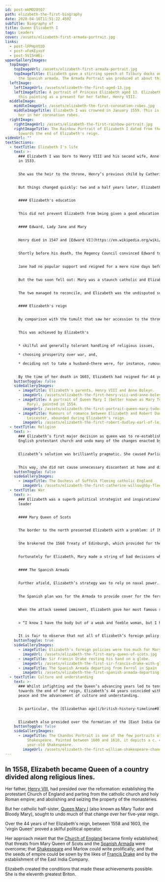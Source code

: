 ```yaml
---
id: post-mkMO2OtQ7
path: elizabeth-the-first-biography
date: 2020-04-16T11:51:22.450Z
subTitle: Biography of
title: Queen Elizabeth I
tags: Leaders
cover: /assets/elizabeth-first-armada-portrait.jpg
links:
  - post-lFPHpVO3D
  - post-xFeKEyxoY
  - post-5V15nWEi-
upperGalleryImages:
  topImage:
    topImageUrl: /assets/elizabeth-first-armada-portrait.jpg
    topImageTitle: Elizabeth gave a stirring speech at Tilbury docks on the eve of
      the Spanish armada. The Armada Portrait was produced at about this time.
  leftImage:
    leftImageUrl: /assets/elizabeth-the-first-aged-13.jpg
    leftImageTitle: A portrait of Princess Elizabeth aged 13. Elizabeth commissioned
      this painting as a present for her father, Henry VIII.
  middleImage:
    middleImageUrl: /assets/elizabeth-the-first-coronation-robes.jpg
    middleImageTitle: Elizabeth I was crowned in January 1559. This is a portrait of
      her in her coronation robes.
  rightImage:
    rightImageUrl: /assets/elizabeth-the-first-rainbow-portrait.jpg
    rightImageTitle: The Rainbow Portrait of Elizabeth I dated from the early 1600s,
      towards the end of Elizabeth's reign.
videoUrl: ""
textSections:
  - textTitle: Elizabeth I's life
    text: >-
      ### Elizabeth I was born to Henry VIII and his second wife, Anne Boleyn,
      in 1533.


      She was the heir to the throne, Henry’s previous child by Catherine of Aragon (Elizabeth's half sister, Mary) having lost her position on the annulment of Henry’s first marriage.


      But things changed quickly: two and a half years later, Elizabeth’s mother was executed by Henry for treason and her parents’ marriage annulled. And then, in 1537, Jane Seymour (Henry’s third wife) gave birth to Prince Edward. Elizabeth’s claim to the throne looked precarious indeed.


      #### Elizabeth's education


      This did not prevent Elizabeth from being given a good education. She was taught French, Flemish, Italian, Spanish and Latin and has been described as one of the best-educated women of her generation. And, by 1543, Henry had warmed towards his two daughters so much that he had Parliament enact the Succession to the Crown Act 1543. This statute reinstated Mary and then Elizabeth to the line of succession, behind Edward.


      #### Edward, Lady Jane and Mary


      Henry died in 1547 and [Edward VI](https://en.wikipedia.org/wiki/Edward_VI_of_England) became king at the age of nine, with decisions taken by the Regency Council whilst Edward was a minor. But Edward never reached majority, dying at the age of 15 in 1553.


      Shortly before his death, the Regency Council convinced Edward to exclude Mary and Elizabeth from succeeding him in favour of [Lady Jane Grey](https://en.wikipedia.org/wiki/Lady_Jane_Grey). The thinking was that Mary would reverse Edward’s religious reforms and reinstate catholic doctrine.


      Jane had no popular support and reigned for a mere nine days before Mary was proclaimed queen (predictably, Lady Jane was executed). When Mary rode to London to be crowned, Elizabeth was by her side.


      But the two soon fell out: Mary was a staunch catholic and Elizabeth a protestant. The next year, 1554, [Queen Mary I](https://en.wikipedia.org/wiki/Mary_I_of_England) (better known as Mary Tudor and Bloody Mary for her persecution of protestants) arrested Elizabeth on suspicion of involvement in an uprising against her and placed her under house arrest for almost a year: at times Elizabeth thought she would be executed within hours.


      The two managed to reconcile, and Elizabeth was the undisputed successor on Mary’s death in 1558.


      #### Elizabeth's reign


      By comparison with the tumult that saw her accession to the throne, Elizabeth’s reign was characterised by relative peace and advancement in understanding and culture.


      This was achieved by Elizabeth's


      * skilful and generally tolerant handling of religious issues,

      * choosing prosperity over war, and,

      * deciding not to take a husband—there were, for instance, rumours that the nobility would rise against her if she married her childhood friend and favourite, [Robert Dudley](https://en.wikipedia.org/wiki/Robert_Dudley,_1st_Earl_of_Leicester) the Earl of Leicester, and Elizabeth at times seems to have encouraged people to think she was a virgin.


      By the time of her death in 1603, Elizabeth had reigned for 44 years.
    buttonToggle: false
    sideGalleryImages:
      - imageTitle: Elizabeth's parents, Henry VIII and Anne Boleyn.
        imageUrl: /assets/elizabeth-the-first-henry-viii-and-anne-boleyn.jpg
      - imageTitle: A portrait of Queen Mary I (better known as Mary Tudor or Bloody
          Mary), painted in 1554.
        imageUrl: /assets/elizabeth-the-first-portrait-queen-mary-tudor-1554.jpg
      - imageTitle: Rumours of romance between Elizabeth and Robert Dudley, the Earl of
          Leicester, abounded during Elizabeth's reign.
        imageUrl: /assets/elizabeth-the-first-robert-dudley-earl-of-leicester.jpg
  - textTitle: Religion
    text: >-
      ### Elizabeth’s first major decision as queen was to re-establish the
      English protestant church and undo many of the changes enacted by Mary.


      Elizabeth’s solution was brilliantly pragmatic. She caused Parliament to enact the [Act of Supremacy](https://en.wikipedia.org/wiki/Act_of_Supremacy_1558) of 1558, which required all those in public office to swear loyalty to her as the Supreme Governor of the Church of England. But for some considerable time she practiced religious tolerance.


      This way, she did not cause unnecessary discontent at home and did not incite an invasion from abroad, all the while dissipating the power of Catholics who could not, if they refused to swear the oath of allegiance, hold important office.
    buttonToggle: false
    sideGalleryImages:
      - imageTitle: The Duchess of Suffolk fleeing catholic England
        imageUrl: /assets/elizabeth-the-first-catherine-willoughby-fleeing-catholic-england.jpg
  - textTitle: War
    text: >-
      ### Elizabeth was a superb political strategist and inspirational wartime
      leader


      #### Mary Queen of Scots


      The border to the north presented Elizabeth with a problem: if [Mary Queen of Scots](https://en.wikipedia.org/wiki/Mary,_Queen_of_Scots) sided with the French, Scotland would be an excellent staging post for an invading army.


      She brokered the 1560 Treaty of Edinburgh, which provided for the withdrawal of both French and English troops from Scotland and also recognised Elizabeth’s right to rule England. But the treaty was signed in Mary’s absence, and she later refused to ratify it.


      Fortunately for Elizabeth, Mary made a string of bad decisions which led to her renouncing the Scottish throne in 1567 in favour of her one-year old son and fleeing to England. Elizabeth seized the opportunity: Mary was held under house arrest for almost 19 years and eventually found guilty of treason and executed in Fortheringhay Castle in 1587.


      #### The Spanish Armada


      Further afield, Elizabeth’s strategy was to rely on naval power. [Sir Francis Drake](https://en.wikipedia.org/wiki/Francis_Drake) was responsible for successful attacks on the Spanish fleet in the Caribbean and Cadiz between 1585 and 1587. Drake was again pressed into action when the Spanish Armada was launched in 1588.


      The Spanish plan was for the Armada to provide cover for the ferrying of up to 55,000 soldiers from the Spanish Netherlands to London. But a combination of bad weather, poor tactical decisions by the [Duke of Medina](https://en.wikipedia.org/wiki/Alonso_P%C3%A9rez_de_Guzm%C3%A1n,_7th_Duke_of_Medina_Sidonia) and dogged defence led by Drake forced the Armada into the North Sea. The fleet suffered heavy losses as it sailed around Scotland and to the west of Ireland in an attempt to return to Spain.


      When the attack seemed imminent, Elizabeth gave her most famous speech at Tilbury. She said:


      > “I know I have the body but of a weak and feeble woman, but I have the heart and stomach of a king, and of a King of England too, and think foul scorn that Parma or Spain, or any Prince of Europe should dare to invade the borders of my realm.”


      It is fair to observe that not all of Elizabeth’s foreign policy was as successful. She presided over ill-equipped and unsuccessful incursions into France; was half-hearted in her support of other Protestant nations; and was ruthless in her suppression of the Irish.
    buttonToggle: true
    sideGalleryImages:
      - imageTitle: Elizabeth's foreign policies were too much for Mary Queen of Scots
        imageUrl: /assets/elizabeth-the-first-mary-queen-of-scots.jpg
      - imageTitle: Sir Francis Drake resting his hand on a globe.
        imageUrl: /assets/elizabeth-the-first-sir-francis-drake-with-globe.jpg
      - imageTitle: The Spanish Armada departing from Ferrol in Spain
        imageUrl: /assets/elizabeth-the-first-spanish-armada-departing-spain.jpg
  - textTitle: Culture and understanding
    text: >-
      ### Whilst infighting and the Queen’s advancing years led to tensions
      towards the end of her reign, Elizabeth’s 44 years coincided with relative
      peace and the advancement of culture and understanding.


      In particular, the [Elizabethan age](/british-history-timeline#8) (or the 'golden age') saw some of the great names in English literature ([Shakespeare](/william-shakespeare-biography) and Marlow first amongst them) and the exploration of the globe (by, in particular, [Drake’s](/sir-francis-drake-biography) 1577-80 circumnavigation).


      Elizabeth also presided over the formation of the [East India Company](https://en.wikipedia.org/wiki/East_India_Company) in 1600, an important milestone in the establishment of the British Empire.
    buttonToggle: false
    sideGalleryImages:
      - imageTitle: The Chandos Portrait is one of the few portraits of William
          Shakespeare. Painted between 1600 and 1610, it depicts a c. 40
          year-old Shakespeare.
        imageUrl: /assets/elizabeth-the-first-william-shakespeare-chandos-portrait.jpg
---
```

## In 1558, Elizabeth became Queen of a country divided along religious lines.

Her father, [Henry VIII](/elizabeth-the-first-biography#1), had presided over the reformation: establishing the protestant Church of England and parting from the catholic church and holy Roman empire; and abolishing and seizing the property of the monasteries.

But her catholic half-sister, [Queen Mary I](/elizabeth-the-first-biography#1) (also known as Mary Tudor and Bloody Mary), sought to undo much of that change over her five-year reign.

Over the 44 years of her Elizabeth's reign, between 1558 and 1603, the 'virgin Queen' proved a skilful political operator.

Her approach meant that the [Church of England](/elizabeth-the-first-biography#2) became firmly established; that threats from Mary Queen of Scots and the [Spanish Armada](/elizabeth-the-first-biography#3) were overcome; that [Shakespeare](/william-shakespeare-biography) and Marlow could write prolifically; and that the seeds of empire could be sown by the likes of [Francis Drake](/elizabeth-the-first-biography#4) and by the establishment of the East India Company.

Elizabeth created the conditions that made these achievements possible. She is the eleventh greatest Briton.